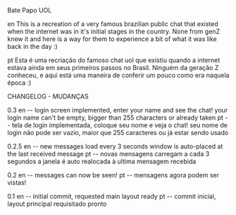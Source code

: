 Bate Papo UOL

en
This is a recreation of a very famous brazilian public chat that existed when the internet was in it's initial stages in the country.
None from genZ knew it and here is a way for them to experience a bit of what it was like back in the day :)

pt
Esta é uma recriação do famoso chat uol que existiu quando a internet estava ainda em seus primeiros passos no Brasil.
Ninguém da geração Z conheceu, e aqui está uma maneira de conferir um pouco como era naquela época :)

CHANGELOG - MUDANÇAS

0.3
en --
login screen implemented, enter your name and see the chat!
your login name can't be empty, bigger than 255 characters or already taken
pt --
tela de login implementada, coloque seu nome e veja o chat!
seu nome de login não pode ser vazio, maior que 255 caracteres ou já estar sendo usado

0.2.5
en --
new messages load every 3 seconds
window is auto-placed at the last received message
pt --
novas mensagens carregam a cada 3 segundos
a janela é auto realocada à ultima mensagem recebida

0.2
en --
messages can now be seen!
pt --
mensagens agora podem ser vistas!

0.1
en --
initial commit, requested main layout ready
pt --
commit inicial, layout principal requisitado pronto
